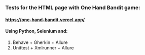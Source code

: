 ### Tests for the HTML page with One Hand Bandit game:
#### https://one-hand-bandit.vercel.app/
#### Using Python, Selenium and:
1. Behave + Gherkin + Allure
2. Unittest + Xmlrunner + Allure